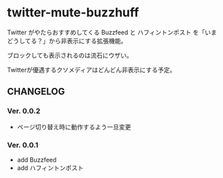 # twitter-mute-buzzhuff

Twitter がやたらおすすめしてくる Buzzfeed と ハフィントンポスト を「いまどうしてる？」から非表示にする拡張機能。

ブロックしても表示されるのは流石にウザい。

Twitterが優遇するクソメディアはどんどん非表示にする予定。

## CHANGELOG
### Ver. 0.0.2
- ページ切り替え時に動作するよう一旦変更
### Ver. 0.0.1
- add Buzzfeed
- add ハフィントンポスト
